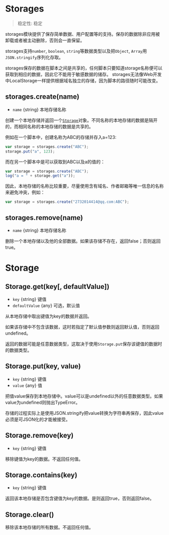 # Storages

> 稳定性: 稳定

storages模块提供了保存简单数据、用户配置等的支持。保存的数据除非应用被卸载或者被主动删除，否则会一直保留。

storages支持`number`, `boolean`, `string`等数据类型以及把`Object`, `Array`用`JSON.stringify`序列化存取。

storages保存的数据在脚本之间是共享的，任何脚本只要知道storage名称便可以获取到相应的数据，因此它不能用于敏感数据的储存。
storages无法像Web开发中LocalStorage一样提供根据域名独立的存储，因为脚本的路径随时可能改变。

## storages.create(name)
* `name` {string} 本地存储名称 

创建一个本地存储并返回一个[`Storage`](#storage)对象。不同名称的本地存储的数据是隔开的，而相同名称的本地存储的数据是共享的。

例如在一个脚本中，创建名称为ABC的存储并存入a=123:
```js
var storage = storages.create("ABC");
storage.put("a", 123);
```
而在另一个脚本中是可以获取到ABC以及a的值的：
```js
var storage = storages.create("ABC");
log("a = " + storage.get("a"));
```

因此，本地存储的名称比较重要，尽量使用含有域名、作者邮箱等唯一信息的名称来避免冲突，例如：
```js
var storage = storages.create("2732014414@qq.com:ABC");
```

## storages.remove(name)
* `name` {string} 本地存储名称

删除一个本地存储以及他的全部数据。如果该存储不存在，返回false；否则返回true。

# Storage

## Storage.get(key[, defaultValue])
* `key` {string} 键值
* `defaultValue` {any} 可选，默认值

从本地存储中取出键值为key的数据并返回。

如果该存储中不包含该数据，这时若指定了默认值参数则返回默认值，否则返回undefined。

返回的数据可能是任意数据类型，这取决于使用`Storage.put`保存该键值的数据时的数据类型。

## Storage.put(key, value)
* `key` {string} 键值
* `value` {any} 值

把值value保存到本地存储中。value可以是undefined以外的任意数据类型。如果value为undefined则抛出TypeError。

存储的过程实际上是使用JSON.stringify把value转换为字符串再保存，因此value必须是可JSON化的才能被接受。

## Storage.remove(key)
* `key` {string} 键值

移除键值为key的数据。不返回任何值。

## Storage.contains(key)
* `key` {string} 键值

返回该本地存储是否包含键值为key的数据。是则返回true，否则返回false。

## Storage.clear()

移除该本地存储的所有数据。不返回任何值。
